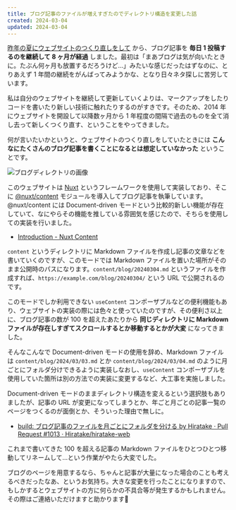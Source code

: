 ```yaml
---
title: ブログ記事のファイルが増えすぎたのでディレクトリ構造を変更した話
created: 2024-03-04
updated: 2024-03-04
---
```


[昨年の夏にウェブサイトのつくり直しをして](/blog/20230701/) から、ブログ記事を **毎日 1 投稿するのを継続して 8 ヶ月が経過** しました。最初は「まあブログは気が向いたときに。たぶん何ヶ月も放置するだろうけど…」みたいな感じだったはずなのに、とりあえず 1 年間の継続をがんばってみようかな、となり日々ネタ探しに苦労しています。

私は自分のウェブサイトを継続して更新していくよりは、マークアップをしたりコードを書いたり新しい技術に触れたりするのがすきです。そのため、2014 年にウェブサイトを開設して以降数ヶ月から 1 年程度の間隔で過去のものを全て消し去って新しくつくり直す、ということをやってきました。

何が言いたいかというと、ウェブサイトのつくり直しをしていたときには **こんなにたくさんのブログ記事を書くことになるとは想定していなかった** ということです。

![ブログディレクトリの画像](03838bc0-0420-4c20-1cbe-85b7502c7100)

このウェブサイトは [Nuxt](https://nuxt.com/) というフレームワークを使用して実装しており、そこに [@nuxt/content](https://content.nuxt.com/) モジュールを導入してブログ記事を執筆しています。@nuxt/content には Document-driven モードという比較的新しい機能が存在していて、なにやらその機能を推している雰囲気を感じたので、そちらを使用しての実装を行いました。

- [Introduction - Nuxt Content](https://content.nuxt.com/document-driven/introduction)

`content` というディレクトリに Markdown ファイルを作成し記事の文章などを書いていくのですが、このモードでは Markdown ファイルを置いた場所がそのまま公開時のパスになります。`content/blog/20240304.md` というファイルを作成すれば、`https://example.com/blog/20240304/` という URL で公開されるのです。

このモードでしか利用できない `useContent` コンポーザブルなどの便利機能もあり、ウェブサイトの実装の際には色々と使っていたのですが、その便利さ以上に、ブログ記事の数が 100 を超えたあたりから **同じディレクトリに Markdown ファイルが存在しすぎてスクロールするとか移動するとかが大変** になってきました。

そんなこんなで Document-driven モードの使用を辞め、Markdown ファイルは `content/blog/2024/03/03.md` とか `content/blog/2024/03/04.md` のように月ごとにフォルダ分けできるように実装しなおし、`useContent` コンポーザブルを使用していた箇所は別の方法での実装に変更するなど、大工事を実施しました。

Document-driven モードのままディレクトリ構造を変えるという選択肢もありましたが、記事の URL が変更になってしまうとか、年ごと月ごとの記事一覧のページをつくるのが面倒とか、そういった理由で無しに。

- [build: ブログ記事のファイルを月ごとにフォルダを分ける by Hiratake · Pull Request #1013 · Hiratake/hiratake-web](https://github.com/Hiratake/hiratake-web/pull/1013)

これまで書いてきた 100 を超える記事の Markdown ファイルをひとつひとつ移動してリネームして…という作業がやたら大変でした。

ブログのページを用意するなら、ちゃんと記事が大量になった場合のことも考えるべきだったなあ、というお気持ち。大きな変更を行ったことになりますので、もしかするとウェブサイトの方に何らかの不具合等が発生するかもしれません。その際はご連絡いただけますと助かります🙏
